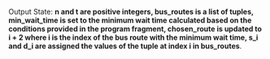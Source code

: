 Output State: **n and t are positive integers, bus_routes is a list of tuples, min_wait_time is set to the minimum wait time calculated based on the conditions provided in the program fragment, chosen_route is updated to i + 2 where i is the index of the bus route with the minimum wait time, s_i and d_i are assigned the values of the tuple at index i in bus_routes**.